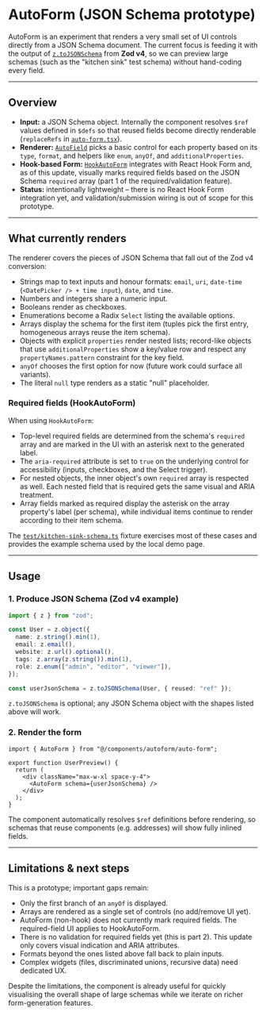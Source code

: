 # AutoForm (JSON Schema prototype)

AutoForm is an experiment that renders a very small set of UI controls directly from a JSON Schema document. The current focus is
feeding it with the output of [`z.toJSONSchema`](https://zod.dev/?id=json-schema) from **Zod v4**, so we can preview large schemas
(such as the "kitchen sink" test schema) without hand-coding every field.

---

## Overview

- **Input:** a JSON Schema object. Internally the component resolves `$ref` values defined in `$defs` so that reused fields become
directly renderable (`replaceRefs` in [`auto-form.tsx`](src/components/autoform/auto-form.tsx)).
- **Renderer:** [`AutoField`](src/components/autoform/auto-field.tsx) picks a basic control for each property based on its `type`,
`format`, and helpers like `enum`, `anyOf`, and `additionalProperties`.
- **Hook-based Form:** [`HookAutoForm`](src/components/autoform/hook-auto-form.tsx) integrates with React Hook Form and, as of this
update, visually marks required fields based on the JSON Schema `required` array (part 1 of the required/validation feature).
- **Status:** intentionally lightweight – there is no React Hook Form integration yet, and validation/submission wiring is out of
scope for this prototype.

---

## What currently renders

The renderer covers the pieces of JSON Schema that fall out of the Zod v4 conversion:

- Strings map to text inputs and honour formats: `email`, `uri`, `date-time` (`<DatePicker /> + time input`), `date`, and `time`.
- Numbers and integers share a numeric input.
- Booleans render as checkboxes.
- Enumerations become a Radix `Select` listing the available options.
- Arrays display the schema for the first item (tuples pick the first entry, homogeneous arrays reuse the item schema).
- Objects with explicit `properties` render nested lists; record-like objects that use `additionalProperties` show a key/value row
and respect any `propertyNames.pattern` constraint for the key field.
- `anyOf` chooses the first option for now (future work could surface all variants).
- The literal `null` type renders as a static "null" placeholder.

### Required fields (HookAutoForm)

When using `HookAutoForm`:

- Top-level required fields are determined from the schema's `required` array and are marked in the UI with an asterisk next to the
  generated label.
- The `aria-required` attribute is set to `true` on the underlying control for accessibility (inputs, checkboxes, and the Select
  trigger).
- For nested objects, the inner object's own `required` array is respected as well. Each nested field that is required gets the same
  visual and ARIA treatment.
- Array fields marked as required display the asterisk on the array property's label (per schema), while individual items continue to
  render according to their item schema.

The [`test/kitchen-sink-schema.ts`](test/kitchen-sink-schema.ts) fixture exercises most of these cases and provides the example
schema used by the local demo page.

---

## Usage

### 1. Produce JSON Schema (Zod v4 example)

```ts
import { z } from "zod";

const User = z.object({
  name: z.string().min(1),
  email: z.email(),
  website: z.url().optional(),
  tags: z.array(z.string()).min(1),
  role: z.enum(["admin", "editor", "viewer"]),
});

const userJsonSchema = z.toJSONSchema(User, { reused: "ref" });
```

`z.toJSONSchema` is optional; any JSON Schema object with the shapes listed above will work.

### 2. Render the form

```tsx
import { AutoForm } from "@/components/autoform/auto-form";

export function UserPreview() {
  return (
    <div className="max-w-xl space-y-4">
      <AutoForm schema={userJsonSchema} />
    </div>
  );
}
```

The component automatically resolves `$ref` definitions before rendering, so schemas that reuse components (e.g. addresses) will
show fully inlined fields.

---

## Limitations & next steps

This is a prototype; important gaps remain:

- Only the first branch of an `anyOf` is displayed.
- Arrays are rendered as a single set of controls (no add/remove UI yet).
- AutoForm (non-hook) does not currently mark required fields. The required-field UI applies to HookAutoForm.
- There is no validation for required fields yet (this is part 2). This update only covers visual indication and ARIA attributes.
- Formats beyond the ones listed above fall back to plain inputs.
- Complex widgets (files, discriminated unions, recursive data) need dedicated UX.

Despite the limitations, the component is already useful for quickly visualising the overall shape of large schemas while we iterate
on richer form-generation features.
